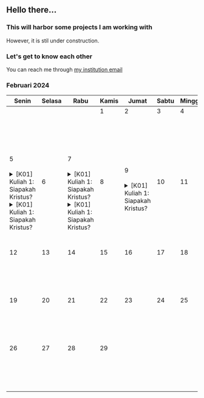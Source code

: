 ## Hello there...

### This will harbor some projects I am working with

However, it is stil under construction.

### Let's get to know each other

You can reach me through [my institution email](mailto:16520218@mahasiswa.itb.ac.id)

### Februari 2024

| Senin | Selasa | Rabu | Kamis | Jumat | Sabtu | Minggu |
| --- | --- | --- | --- | --- | --- | --- |
|  <br>&#10240;<br>&#10240;<br>&#10240;<br>&#10240;<br>&#10240; |  <br>&#10240;<br>&#10240;<br>&#10240;<br>&#10240;<br>&#10240; |  <br>&#10240;<br>&#10240;<br>&#10240;<br>&#10240;<br>&#10240; | 1 <br>&#10240; <br>&#10240;<br>&#10240;<br>&#10240;<br>&#10240; | 2 <br>&#10240; <br>&#10240;<br>&#10240;<br>&#10240;<br>&#10240; | 3 <br>&#10240; <br>&#10240;<br>&#10240;<br>&#10240;<br>&#10240; | 4 <br>&#10240; <br>&#10240;<br>&#10240;<br>&#10240;<br>&#10240; | 
| 5 <br>&#10240; <details><summary>[K01] Kuliah 1: Siapakah Kristus?</summary>Waktu: 13:00:00 - 15:00:00 <br>Lokasi: TVST C</details><details><summary>[K01] Kuliah 1: Siapakah Kristus?</summary>Waktu: 15:00:00 - 17:00:00 <br>Lokasi: TVST C</details><br>&#10240; | 6 <br>&#10240; <br>&#10240;<br>&#10240;<br>&#10240;<br>&#10240; | 7 <br>&#10240; <details><summary>[K01] Kuliah 1: Siapakah Kristus?</summary>Waktu: 07:00:00 - 09:00:00 <br>Lokasi: TVST C</details><details><summary>[K01] Kuliah 1: Siapakah Kristus?</summary>Waktu: 11:00:00 - 13:00:00 <br>Lokasi: TVST C</details><br>&#10240; | 8 <br>&#10240; <br>&#10240;<br>&#10240;<br>&#10240;<br>&#10240; | 9 <br>&#10240; <details><summary>[K01] Kuliah 1: Siapakah Kristus?</summary>Waktu: 07:00:00 - 09:00:00 <br>Lokasi: TVST C</details><br>&#10240;<br>&#10240; | 10 <br>&#10240; <br>&#10240;<br>&#10240;<br>&#10240;<br>&#10240; | 11 <br>&#10240; <br>&#10240;<br>&#10240;<br>&#10240;<br>&#10240; | 
| 12 <br>&#10240; <br>&#10240;<br>&#10240;<br>&#10240;<br>&#10240; | 13 <br>&#10240; <br>&#10240;<br>&#10240;<br>&#10240;<br>&#10240; | 14 <br>&#10240; <br>&#10240;<br>&#10240;<br>&#10240;<br>&#10240; | 15 <br>&#10240; <br>&#10240;<br>&#10240;<br>&#10240;<br>&#10240; | 16 <br>&#10240; <br>&#10240;<br>&#10240;<br>&#10240;<br>&#10240; | 17 <br>&#10240; <br>&#10240;<br>&#10240;<br>&#10240;<br>&#10240; | 18 <br>&#10240; <br>&#10240;<br>&#10240;<br>&#10240;<br>&#10240; | 
| 19 <br>&#10240; <br>&#10240;<br>&#10240;<br>&#10240;<br>&#10240; | 20 <br>&#10240; <br>&#10240;<br>&#10240;<br>&#10240;<br>&#10240; | 21 <br>&#10240; <br>&#10240;<br>&#10240;<br>&#10240;<br>&#10240; | 22 <br>&#10240; <br>&#10240;<br>&#10240;<br>&#10240;<br>&#10240; | 23 <br>&#10240; <br>&#10240;<br>&#10240;<br>&#10240;<br>&#10240; | 24 <br>&#10240; <br>&#10240;<br>&#10240;<br>&#10240;<br>&#10240; | 25 <br>&#10240; <br>&#10240;<br>&#10240;<br>&#10240;<br>&#10240; | 
| 26 <br>&#10240; <br>&#10240;<br>&#10240;<br>&#10240;<br>&#10240; | 27 <br>&#10240; <br>&#10240;<br>&#10240;<br>&#10240;<br>&#10240; | 28 <br>&#10240; <br>&#10240;<br>&#10240;<br>&#10240;<br>&#10240; | 29 <br>&#10240; <br>&#10240;<br>&#10240;<br>&#10240;<br>&#10240; |  <br>&#10240;<br>&#10240;<br>&#10240;<br>&#10240;<br>&#10240; |  <br>&#10240;<br>&#10240;<br>&#10240;<br>&#10240;<br>&#10240; |  <br>&#10240;<br>&#10240;<br>&#10240;<br>&#10240;<br>&#10240; | 